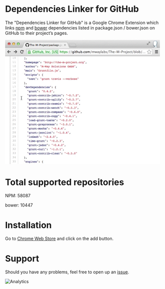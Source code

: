 # Dependencies Linker for GitHub

The "Dependencies Linker for GitHub" is a Google Chrome Extension which links [npm](http://npmjs.org) and [bower](http://bower.io) dependencies listed in package.json / bower.json on GitHub to their project’s pages.

![a](showcase.gif)

# Total supported repositories

NPM: 58087

bower: 10447

# Installation

Go to [Chrome Web Store](https://chrome.google.com/webstore/detail/dependencies-linker-for-g/jlmafbaeoofdegohdhinkhilhclaklkp) and click on the add button.

# Support
Should you have any problems, feel free to open up an [issue](https://github.com/stefanbuck/github-linker/issues).


![Analytics](https://ga-beacon.appspot.com/UA-40473036-5/github-linker/readme?pixel)
